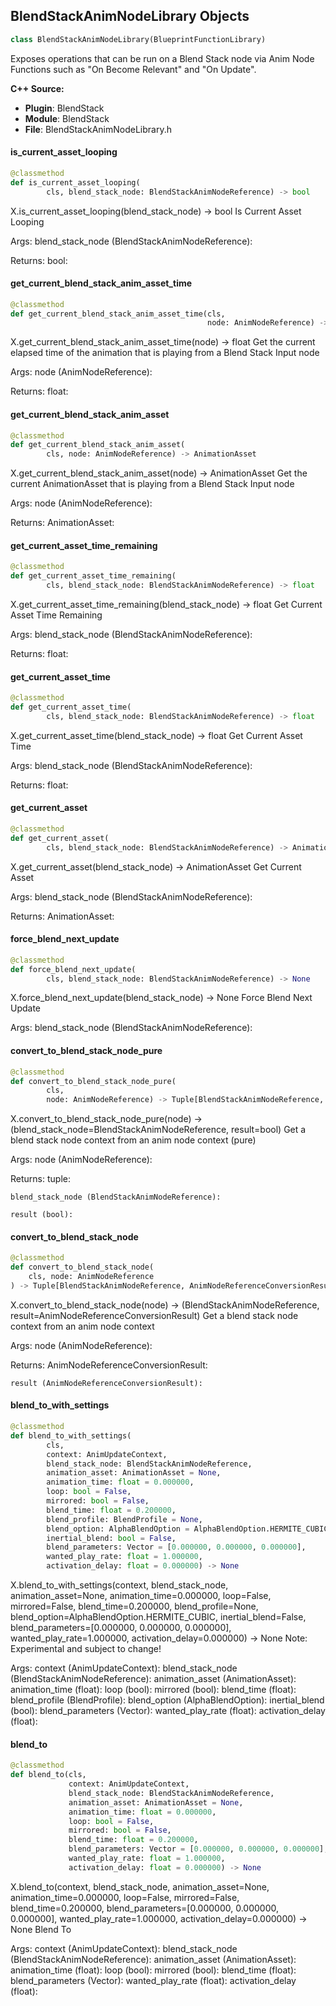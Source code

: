 ## BlendStackAnimNodeLibrary Objects

```python
class BlendStackAnimNodeLibrary(BlueprintFunctionLibrary)
```

Exposes operations that can be run on a Blend Stack node via Anim Node Functions such as "On Become Relevant" and "On Update".

**C++ Source:**

- **Plugin**: BlendStack
- **Module**: BlendStack
- **File**: BlendStackAnimNodeLibrary.h

<a id="unreal.BlendStackAnimNodeLibrary.is_current_asset_looping"></a>

#### is_current_asset_looping

```python
@classmethod
def is_current_asset_looping(
        cls, blend_stack_node: BlendStackAnimNodeReference) -> bool
```

X.is_current_asset_looping(blend_stack_node) -> bool
Is Current Asset Looping

Args:
    blend_stack_node (BlendStackAnimNodeReference): 

Returns:
    bool:

<a id="unreal.BlendStackAnimNodeLibrary.get_current_blend_stack_anim_asset_time"></a>

#### get_current_blend_stack_anim_asset_time

```python
@classmethod
def get_current_blend_stack_anim_asset_time(cls,
                                            node: AnimNodeReference) -> float
```

X.get_current_blend_stack_anim_asset_time(node) -> float
Get the current elapsed time of the animation that is playing from a Blend Stack Input node

Args:
    node (AnimNodeReference): 

Returns:
    float:

<a id="unreal.BlendStackAnimNodeLibrary.get_current_blend_stack_anim_asset"></a>

#### get_current_blend_stack_anim_asset

```python
@classmethod
def get_current_blend_stack_anim_asset(
        cls, node: AnimNodeReference) -> AnimationAsset
```

X.get_current_blend_stack_anim_asset(node) -> AnimationAsset
Get the current AnimationAsset that is playing from a Blend Stack Input node

Args:
    node (AnimNodeReference): 

Returns:
    AnimationAsset:

<a id="unreal.BlendStackAnimNodeLibrary.get_current_asset_time_remaining"></a>

#### get_current_asset_time_remaining

```python
@classmethod
def get_current_asset_time_remaining(
        cls, blend_stack_node: BlendStackAnimNodeReference) -> float
```

X.get_current_asset_time_remaining(blend_stack_node) -> float
Get Current Asset Time Remaining

Args:
    blend_stack_node (BlendStackAnimNodeReference): 

Returns:
    float:

<a id="unreal.BlendStackAnimNodeLibrary.get_current_asset_time"></a>

#### get_current_asset_time

```python
@classmethod
def get_current_asset_time(
        cls, blend_stack_node: BlendStackAnimNodeReference) -> float
```

X.get_current_asset_time(blend_stack_node) -> float
Get Current Asset Time

Args:
    blend_stack_node (BlendStackAnimNodeReference): 

Returns:
    float:

<a id="unreal.BlendStackAnimNodeLibrary.get_current_asset"></a>

#### get_current_asset

```python
@classmethod
def get_current_asset(
        cls, blend_stack_node: BlendStackAnimNodeReference) -> AnimationAsset
```

X.get_current_asset(blend_stack_node) -> AnimationAsset
Get Current Asset

Args:
    blend_stack_node (BlendStackAnimNodeReference): 

Returns:
    AnimationAsset:

<a id="unreal.BlendStackAnimNodeLibrary.force_blend_next_update"></a>

#### force_blend_next_update

```python
@classmethod
def force_blend_next_update(
        cls, blend_stack_node: BlendStackAnimNodeReference) -> None
```

X.force_blend_next_update(blend_stack_node) -> None
Force Blend Next Update

Args:
    blend_stack_node (BlendStackAnimNodeReference):

<a id="unreal.BlendStackAnimNodeLibrary.convert_to_blend_stack_node_pure"></a>

#### convert_to_blend_stack_node_pure

```python
@classmethod
def convert_to_blend_stack_node_pure(
        cls,
        node: AnimNodeReference) -> Tuple[BlendStackAnimNodeReference, bool]
```

X.convert_to_blend_stack_node_pure(node) -> (blend_stack_node=BlendStackAnimNodeReference, result=bool)
Get a blend stack node context from an anim node context (pure)

Args:
    node (AnimNodeReference): 

Returns:
    tuple: 

    blend_stack_node (BlendStackAnimNodeReference): 

    result (bool):

<a id="unreal.BlendStackAnimNodeLibrary.convert_to_blend_stack_node"></a>

#### convert_to_blend_stack_node

```python
@classmethod
def convert_to_blend_stack_node(
    cls, node: AnimNodeReference
) -> Tuple[BlendStackAnimNodeReference, AnimNodeReferenceConversionResult]
```

X.convert_to_blend_stack_node(node) -> (BlendStackAnimNodeReference, result=AnimNodeReferenceConversionResult)
Get a blend stack node context from an anim node context

Args:
    node (AnimNodeReference): 

Returns:
    AnimNodeReferenceConversionResult: 

    result (AnimNodeReferenceConversionResult):

<a id="unreal.BlendStackAnimNodeLibrary.blend_to_with_settings"></a>

#### blend_to_with_settings

```python
@classmethod
def blend_to_with_settings(
        cls,
        context: AnimUpdateContext,
        blend_stack_node: BlendStackAnimNodeReference,
        animation_asset: AnimationAsset = None,
        animation_time: float = 0.000000,
        loop: bool = False,
        mirrored: bool = False,
        blend_time: float = 0.200000,
        blend_profile: BlendProfile = None,
        blend_option: AlphaBlendOption = AlphaBlendOption.HERMITE_CUBIC,
        inertial_blend: bool = False,
        blend_parameters: Vector = [0.000000, 0.000000, 0.000000],
        wanted_play_rate: float = 1.000000,
        activation_delay: float = 0.000000) -> None
```

X.blend_to_with_settings(context, blend_stack_node, animation_asset=None, animation_time=0.000000, loop=False, mirrored=False, blend_time=0.200000, blend_profile=None, blend_option=AlphaBlendOption.HERMITE_CUBIC, inertial_blend=False, blend_parameters=[0.000000, 0.000000, 0.000000], wanted_play_rate=1.000000, activation_delay=0.000000) -> None
Note: Experimental and subject to change!

Args:
    context (AnimUpdateContext): 
    blend_stack_node (BlendStackAnimNodeReference): 
    animation_asset (AnimationAsset): 
    animation_time (float): 
    loop (bool): 
    mirrored (bool): 
    blend_time (float): 
    blend_profile (BlendProfile): 
    blend_option (AlphaBlendOption): 
    inertial_blend (bool): 
    blend_parameters (Vector): 
    wanted_play_rate (float): 
    activation_delay (float):

<a id="unreal.BlendStackAnimNodeLibrary.blend_to"></a>

#### blend_to

```python
@classmethod
def blend_to(cls,
             context: AnimUpdateContext,
             blend_stack_node: BlendStackAnimNodeReference,
             animation_asset: AnimationAsset = None,
             animation_time: float = 0.000000,
             loop: bool = False,
             mirrored: bool = False,
             blend_time: float = 0.200000,
             blend_parameters: Vector = [0.000000, 0.000000, 0.000000],
             wanted_play_rate: float = 1.000000,
             activation_delay: float = 0.000000) -> None
```

X.blend_to(context, blend_stack_node, animation_asset=None, animation_time=0.000000, loop=False, mirrored=False, blend_time=0.200000, blend_parameters=[0.000000, 0.000000, 0.000000], wanted_play_rate=1.000000, activation_delay=0.000000) -> None
Blend To

Args:
    context (AnimUpdateContext): 
    blend_stack_node (BlendStackAnimNodeReference): 
    animation_asset (AnimationAsset): 
    animation_time (float): 
    loop (bool): 
    mirrored (bool): 
    blend_time (float): 
    blend_parameters (Vector): 
    wanted_play_rate (float): 
    activation_delay (float):

<a id="unreal.BlendStackInputAnimNodeLibrary"></a>